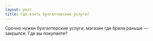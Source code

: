 ```yaml
---
layout: post 
title: Где взять бухгалтерские услуги? 
--- 
```

Срочно нужен бухгалтерские услуги, магазин где брала раньше — закрылся. Где вы покупаете?